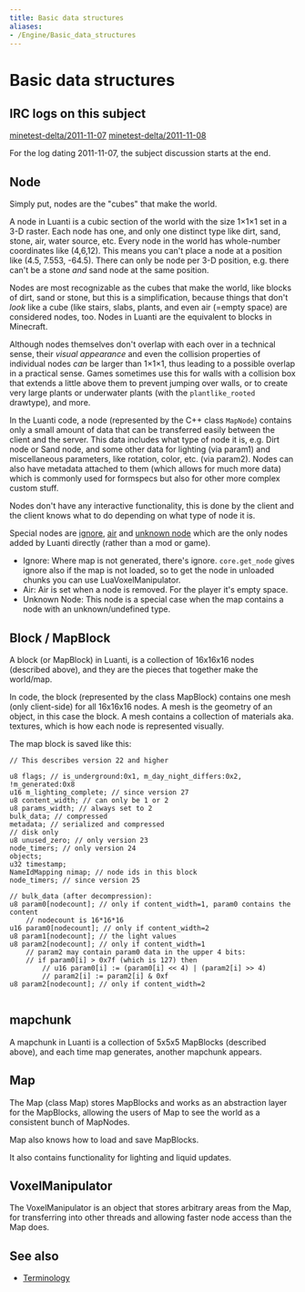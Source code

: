 ```yaml
---
title: Basic data structures
aliases:
- /Engine/Basic_data_structures
---
```


# Basic data structures

IRC logs on this subject
------------------------

[minetest-delta/2011-11-07](http://web.archive.org/web/20160309052711/http://logs.2pktfkt.de/minetest-delta/2011-11-07.html) [minetest-delta/2011-11-08](http://web.archive.org/web/20160308105531/http://logs.2pktfkt.de/minetest-delta/2011-11-08.html)

For the log dating 2011-11-07, the subject discussion starts at the end.

Node
----

Simply put, nodes are the "cubes" that make the world.

A node in Luanti is a cubic section of the world with the size 1×1×1 set in a 3-D raster. Each node has one, and only one distinct type like dirt, sand, stone, air, water source, etc. Every node in the world has whole-number coordinates like (4,6,12). This means you can't place a node at a position like (4.5, 7.553, -64.5). There can only be node per 3-D position, e.g. there can't be a stone _and_ sand node at the same position.

Nodes are most recognizable as the cubes that make the world, like blocks of dirt, sand or stone, but this is a simplification, because things that don't _look_ like a cube (like stairs, slabs, plants, and even air (=empty space) are considered nodes, too. Nodes in Luanti are the equivalent to blocks in Minecraft.

Although nodes themselves don't overlap with each over in a technical sense, their _visual appearance_ and even the collision properties of individual nodes _can_ be larger than 1×1×1, thus leading to a possible overlap in a practical sense. Games sometimes use this for walls with a collision box that extends a little above them to prevent jumping over walls, or to create very large plants or underwater plants (with the `plantlike_rooted` drawtype), and more.

In the Luanti code, a node (represented by the C++ class `MapNode`) contains only a small amount of data that can be transferred easily between the client and the server. This data includes what type of node it is, e.g. Dirt node or Sand node, and some other data for lighting (via param1) and miscellaneous parameters, like rotation, color, etc. (via param2). Nodes can also have metadata attached to them (which allows for much more data) which is commonly used for formspecs but also for other more complex custom stuff.

Nodes don't have any interactive functionality, this is done by the client and the client knows what to do depending on what type of node it is.

Special nodes are [ignore](http://wiki.minetest.net/Ignore), [air](http://wiki.minetest.net/Air) and [unknown node](https://wiki.minetest.net/Unknown_Node) which are the only nodes added by Luanti directly (rather than a mod or game).

* Ignore: Where map is not generated, there's ignore. `core.get_node` gives ignore also if the map is not loaded, so to get the node in unloaded chunks you can use LuaVoxelManipulator.
* Air: Air is set when a node is removed. For the player it's empty space.
* Unknown Node: This node is a special case when the map contains a node with an unknown/undefined type.

Block / MapBlock
----------------

A block (or MapBlock) in Luanti, is a collection of 16x16x16 nodes (described above), and they are the pieces that together make the world/map.

In code, the block (represented by the class MapBlock) contains one mesh (only client-side) for all 16x16x16 nodes. A mesh is the geometry of an object, in this case the block. A mesh contains a collection of materials aka. textures, which is how each node is represented visually.

The map block is saved like this:

```
// This describes version 22 and higher

u8 flags; // is_underground:0x1, m_day_night_differs:0x2, !m_generated:0x8
u16 m_lighting_complete; // since version 27
u8 content_width; // can only be 1 or 2
u8 params_width; // always set to 2
bulk_data; // compressed
metadata; // serialized and compressed
// disk only
u8 unused_zero; // only version 23
node_timers; // only version 24
objects;
u32 timestamp;
NameIdMapping nimap; // node ids in this block
node_timers; // since version 25

// bulk_data (after decompression):
u8 param0[nodecount]; // only if content_width=1, param0 contains the content
	// nodecount is 16*16*16
u16 param0[nodecount]; // only if content_width=2
u8 param1[nodecount]; // the light values
u8 param2[nodecount]; // only if content_width=1
	// param2 may contain param0 data in the upper 4 bits:
	// if param0[i] > 0x7f (which is 127) then
		// u16 param0[i] := (param0[i] << 4) | (param2[i] >> 4)
		// param2[i] := param2[i] & 0xf
u8 param2[nodecount]; // only if content_width=2


```


mapchunk
--------

A mapchunk in Luanti is a collection of 5x5x5 MapBlocks (described above), and each time map generates, another mapchunk appears.

Map
---

The Map (class Map) stores MapBlocks and works as an abstraction layer for the MapBlocks, allowing the users of Map to see the world as a consistent bunch of MapNodes.

Map also knows how to load and save MapBlocks.

It also contains functionality for lighting and liquid updates.

VoxelManipulator
----------------

The VoxelManipulator is an object that stores arbitrary areas from the Map, for transferring into other threads and allowing faster node access than the Map does.

See also
--------

- [Terminology](/terminology)
